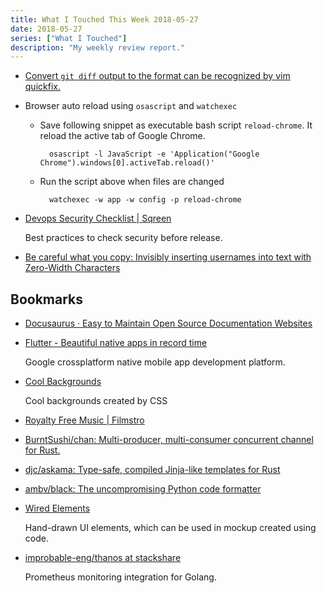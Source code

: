 ```yaml
---
title: What I Touched This Week 2018-05-27
date: 2018-05-27
series: ["What I Touched"]
description: "My weekly review report."
---
```


* [Convert `git diff` output to the format can be recognized by vim quickfix.](https://gist.github.com/doitian/4046a5d53233d8351c1bb981ae2d3b1d)

* Browser auto reload using `osascript` and `watchexec`

    * Save following snippet as executable bash script `reload-chrome`. It reload the active tab of Google Chrome.

            osascript -l JavaScript -e 'Application("Google Chrome").windows[0].activeTab.reload()'

    * Run the script above when files are changed
    
            watchexec -w app -w config -p reload-chrome

* [Devops Security Checklist | Sqreen](http://www.sqreen.io/checklists/devops-security-checklist.html)

    Best practices to check security before release.

* [Be careful what you copy: Invisibly inserting usernames into text with Zero-Width Characters](https://medium.com/@umpox/be-careful-what-you-copy-invisibly-inserting-usernames-into-text-with-zero-width-characters-18b4e6f17b66)

<!--more-->

## Bookmarks

* [Docusaurus · Easy to Maintain Open Source Documentation Websites](https://docusaurus.io/)
* [Flutter - Beautiful native apps in record time](https://flutter.io/)

    Google crossplatform native mobile app development platform.

* [Cool Backgrounds](https://coolbackgrounds.io/)

    Cool backgrounds created by CSS

* [Royalty Free Music | Filmstro](https://filmstro.com/music)
* [BurntSushi/chan: Multi-producer, multi-consumer concurrent channel for Rust.](https://github.com/BurntSushi/chan)
* [djc/askama: Type-safe, compiled Jinja-like templates for Rust](https://github.com/djc/askama)
* [ambv/black: The uncompromising Python code formatter](https://github.com/ambv/black)
* [Wired Elements](https://wiredjs.com/)

    Hand-drawn UI elements, which can be used in mockup created using code.

* [improbable-eng/thanos at stackshare](https://github.com/improbable-eng/thanos?ref=stackshare)

    Prometheus monitoring integration for Golang.
